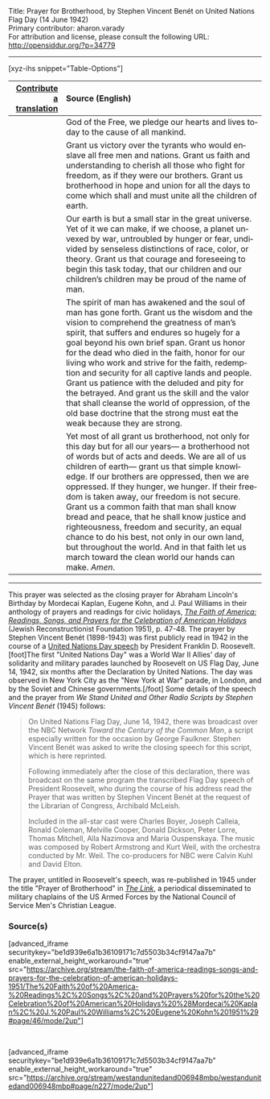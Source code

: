 <html>
<head></head>
<body>
Title: Prayer for Brotherhood, by Stephen Vincent Benét on United Nations Flag Day (14 June 1942)<br />
Primary contributor: aharon.varady<br />
For attribution and license, please consult the following URL: <a href="http://opensiddur.org/?p=34779">http://opensiddur.org/?p=34779</a>
<p />
<hr />

[xyz-ihs snippet="Table-Options"]<table style="margin-left: auto; margin-right: auto;" class="draggable">
<thead><tr><th id="x" style="text-align: right;"><a href="/contribute/upload/">Contribute a translation</a></th><th style="text-align: left;">Source (English)</th></tr></thead>
<tbody>
<tr><td style="vertical-align:top;">
<div class="liturgy" lang="he">

</span></div></td>
 
<td style="vertical-align:top;">
<div class="english" lang="en">
God of the Free, 
we pledge our hearts and lives today 
to the cause of all mankind. 
</div></td></tr>


<tr><td style="vertical-align:top;">
<div class="liturgy" lang="he">

</span></div></td>
 
<td style="vertical-align:top;">
<div class="english" lang="en">
Grant us victory 
over the tyrants who would enslave 
all free men and nations. 
Grant us faith and understanding 
to cherish all those who fight for freedom, 
as if they were our brothers. 
Grant us brotherhood in hope and union 
for all the days to come 
which shall and must unite 
all the children of earth. 
</div></td></tr>


<tr><td style="vertical-align:top;">
<div class="liturgy" lang="he">

</span></div></td>
 
<td style="vertical-align:top;">
<div class="english" lang="en">
Our earth is but a small star in the great universe. 
Yet of it we can make, if we choose, 
a planet unvexed by war, 
untroubled by hunger or fear, 
undivided by senseless distinctions 
of race, color, or theory. 
Grant us that courage and foreseeing 
to begin this task today, 
that our children and our children’s children 
may be proud of the name of man. 
</div></td></tr>


<tr><td style="vertical-align:top;">
<div class="liturgy" lang="he">

</span></div></td>
 
<td style="vertical-align:top;">
<div class="english" lang="en">
The spirit of man has awakened 
and the soul of man has gone forth. 
Grant us the wisdom and the vision 
to comprehend the greatness of man’s spirit, 
that suffers and endures so hugely 
for a goal beyond his own brief span. 
Grant us honor for the dead who died in the faith, 
honor for our living who work and strive for the faith, 
redemption and security for all captive lands and people. 
Grant us patience with the deluded and pity for the betrayed. 
And grant us the skill and the valor 
that shall cleanse the world of oppression, 
of the old base doctrine that the strong must eat the weak 
because they are strong. 
</div></td></tr>


<tr><td style="vertical-align:top;">
<div class="liturgy" lang="he">

</span></div></td>
 
<td style="vertical-align:top;">
<div class="english" lang="en">
Yet most of all grant us brotherhood, 
not only for this day but for all our years—
a brotherhood not of words but of acts and deeds. 
We are all of us children of earth—
grant us that simple knowledge. 
If our brothers are oppressed, then we are oppressed. 
If they hunger, we hunger. 
If their freedom is taken away, our freedom is not secure. 
Grant us a common faith that man shall know bread and peace, 
that he shall know justice and righteousness, 
freedom and security, 
an equal chance to do his best, 
not only in our own land, but throughout the world. 
And in that faith let us march toward the clean world our hands can make. 
<em>Amen</em>. 
</div></td></tr>
</tbody></table>

<hr />

This prayer was selected as the closing prayer for Abraham Lincoln's Birthday by Mordecai Kaplan, Eugene Kohn, and J. Paul Williams in their anthology of prayers and readings for civic holidays, <em><a href="/?p=34753">The Faith of America: Readings, Songs, and Prayers for the Celebration of American Holidays</a></em> (Jewish Reconstructionist Foundation 1951), p. 47-48. The prayer by Stephen Vincent Benét (1898-1943) was first publicly read in 1942 in the course of a <a href="https://www.presidency.ucsb.edu/documents/radio-address-united-flag-day">United Nations Day speech</a> by President Franklin D. Roosevelt.[foot]The first "United Nations Day" was a World War II Allies' day of solidarity and military parades launched by Roosevelt on US Flag Day, June 14, 1942, six months after the Declaration by United Nations. The day was observed in New York City as the "New York at War" parade, in London, and by the Soviet and Chinese governments.[/foot] Some details of the speech and the prayer from <em>We Stand United and Other Radio Scripts by Stephen Vincent Benét</em> (1945) follows: 

<blockquote>On United Nations Flag Day, June 14, 1942, there was broadcast over the NBC Network <em>Toward the Century of the Common Man</em>, a script especially written for the occasion by George Faulkner. Stephen Vincent Benét was asked to write the closing speech for this script, which is here reprinted.

Following immediately after the close of this declaration, there was broadcast on the same program the transcribed Flag Day speech of President Roosevelt, who during the course of his address read the Prayer that was written by Stephen Vincent Benét at the request of the Librarian of Congress, Archibald McLeish.

Included in the all-star cast were Charles Boyer, Joseph Calleia, Ronald Coleman, Melville Cooper, Donald Dickson, Peter Lorre, Thomas Mitchell, Alla Nazimova and Maria Ouspenskaya. The music was composed by Robert Armstrong and Kurt Weil, with the orchestra conducted by Mr. Weil. The co-producers for NBC were Calvin Kuhl and David Elton.</blockquote>

The prayer, untitled in Roosevelt's speech, was re-published in 1945 under the title "Prayer of Brotherhood" in <em><a href="https://archive.org/details/link32unse/page/n3/mode/2up">The Link</a></em>, a periodical disseminated to military chaplains of the US Armed Forces by the National Council of Service Men's Christian League. 


<h3>Source(s)</h3>

[advanced_iframe securitykey="be1d939e6a1b36109171c7d5503b34cf9147aa7b" enable_external_height_workaround="true" src="https://archive.org/stream/the-faith-of-america-readings-songs-and-prayers-for-the-celebration-of-american-holidays-1951/The%20Faith%20of%20America-%20Readings%2C%20Songs%2C%20and%20Prayers%20for%20the%20Celebration%20of%20American%20Holidays%20%28Mordecai%20Kaplan%2C%20J.%20Paul%20Williams%2C%20Eugene%20Kohn%201951%29#page/46/mode/2up"]

&nbsp;

[advanced_iframe securitykey="be1d939e6a1b36109171c7d5503b34cf9147aa7b" enable_external_height_workaround="true" src="https://archive.org/stream/westandunitedand006948mbp/westandunitedand006948mbp#page/n227/mode/2up"]

&nbsp;

</body>
</html>